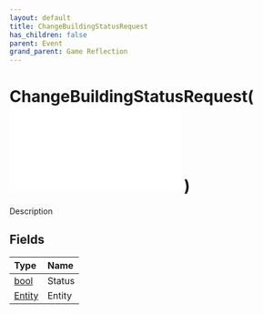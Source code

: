 ```yaml
---
layout: default
title: ChangeBuildingStatusRequest
has_children: false
parent: Event
grand_parent: Game Reflection
---
```

# ChangeBuildingStatusRequest( ![ EntityEventBase ](/game-reflection/events/entity_event_base.md) )
Description 

## Fields
| Type | Name |
|:-------------|:--------------|
| [bool](/game-reflection/components/bool.md) | Status |
| [Entity](/game-reflection/classes/entity.md) | Entity |
